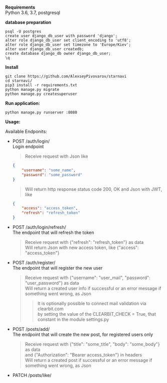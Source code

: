 
**Requirements**    
Python 3.6, 3.7,
postgresql


**database preparation**
```
psql -U postgres
create user django_db_user with password 'django';
alter role django_db_user set client_encoding to 'utf8';
alter role django_db_user set timezone to 'Europe/Kiev';
alter user django_db_user createdb;
create database django_db owner django_db_user;
\q
```


**Install**
```
git clone https://github.com/AlexseyPivovarov/starnavi
cd starnavi/
pip3 install -r requirements.txt
python manage.py migrate
python manage.py createsuperuser
```


**Run application:**
```
python manage.py runserver :8080
```


**Usage:**

Available Endponits:

- POST /auth/login/   
    Login endpoint
    >Receive request with Json like  
    ```json
    {
        "username": "some_name",
        "password": "some_password"
    }
    ```   
    >Will return http response status code 200, OK and Json with JWT, like  
    ```json
    {
        "access": "access_token",
        "refresh": "refresh_token"
    }
    ```
    
- POST /auth/login/refresh/       
    The endpoint that will refresh the token
    >Receive request with {"refresh": "refresh_token"} as data    
    Will return Json with new access token, like {"access": "access_token"}

- POST /auth/register/    
    The endpoint that will register the new user
    >Receive request with {"username": "user_mail", "password": "user_password"} as data     
    Will return a created user info if successful or an error message if something went wrong, as Json
    >>It is optionally possible to connect mail validation via clearbit.com  
    by setting the value of the CLEARBIT_CHECK = True, that constant in the module settings.py

- POST /posts/add/    
    The endpoint that will create the new post, for registered users only
    >Receive request with {"title": "some_title", "body": "some_body"} as data    
    and {"Authorization": "Bearer access_token"} in headers   
    Will return a created post if successful or an error message if something went wrong, as Json   

- PATCH /posts/like/<title>/    
    The endpoint that will update the likes counter in the post, only for registered users
    ><title> - the title of the post you want to update    
  
    >Receive request with {"Authorization": "Bearer access_token"} in headers   
    Will return an updated post if successful or an error message if something went wrong, as Json   

- PATCH /posts/unlike/<title>/    
    The endpoint that will update the unlikes counter in the post, only for registered users
    ><title> - the title of the post you want to update    
  
    >Receive request with {"Authorization": "Bearer access_token"} in headers   
    Will return an updated post if successful or an error message if something went wrong, as Json   
